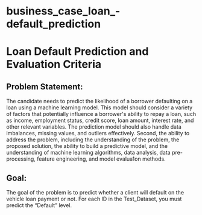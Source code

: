 # business_case_loan_-default_prediction

# Loan Default Prediction and Evaluation Criteria

## Problem Statement:

The candidate needs to predict the likelihood of a borrower defaulting on a loan using a machine learning
model. This model should consider a variety of factors that potentially influence a borrower's ability to repay
a loan, such as income, employment status, credit score, loan amount, interest rate, and other relevant
variables. The prediction model should also handle data imbalances, missing values, and outliers effectively.
Second, the ability to address the problem, including the understanding of the problem, the proposed
solution, the ability to build a predictive model, and the understanding of machine learning algorithms, data
analysis, data pre-processing, feature engineering, and model evalua1on methods.

## Goal:

The goal of the problem is to predict whether a client will default on the vehicle loan payment or not. For
each ID in the Test_Dataset, you must predict the “Default” level.
